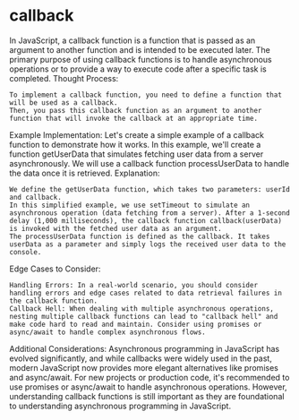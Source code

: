 # callback
In JavaScript, a callback function is a function that is passed as an argument to another function and is intended to be executed later. The primary purpose of using callback functions is to handle asynchronous operations or to provide a way to execute code after a specific task is completed.
Thought Process:

    To implement a callback function, you need to define a function that will be used as a callback.
    Then, you pass this callback function as an argument to another function that will invoke the callback at an appropriate time.

Example Implementation:
Let's create a simple example of a callback function to demonstrate how it works. In this example, we'll create a function getUserData that simulates fetching user data from a server asynchronously. We will use a callback function processUserData to handle the data once it is retrieved.
Explanation:

    We define the getUserData function, which takes two parameters: userId and callback.
    In this simplified example, we use setTimeout to simulate an asynchronous operation (data fetching from a server). After a 1-second delay (1,000 milliseconds), the callback function callback(userData) is invoked with the fetched user data as an argument.
    The processUserData function is defined as the callback. It takes userData as a parameter and simply logs the received user data to the console.

Edge Cases to Consider:

    Handling Errors: In a real-world scenario, you should consider handling errors and edge cases related to data retrieval failures in the callback function.
    Callback Hell: When dealing with multiple asynchronous operations, nesting multiple callback functions can lead to "callback hell" and make code hard to read and maintain. Consider using promises or async/await to handle complex asynchronous flows.

Additional Considerations:
Asynchronous programming in JavaScript has evolved significantly, and while callbacks were widely used in the past, modern JavaScript now provides more elegant alternatives like promises and async/await. For new projects or production code, it's recommended to use promises or async/await to handle asynchronous operations. However, understanding callback functions is still important as they are foundational to understanding asynchronous programming in JavaScript.
